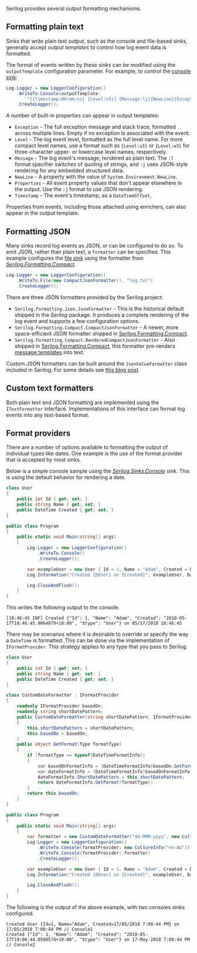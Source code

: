 Serilog provides several output formatting mechanisms.

## Formatting plain text

Sinks that write plain text output, such as the console and file-based sinks, generally accept _output templates_ to control how log event data is formatted.

The format of events written by these sinks can be modified using the `outputTemplate` configuration parameter. For example, to control the [console sink](https://github.com/serilog/serilog-sinks-console):

```csharp
Log.Logger = new LoggerConfiguration()
    .WriteTo.Console(outputTemplate:
        "[{Timestamp:HH:mm:ss} {Level:u3}] {Message:lj}{NewLine}{Exception}")
    .CreateLogger();
```

A number of built-in properties can appear in output templates:

 * `Exception` - The full exception message and stack trace, formatted across multiple lines. Empty if no exception is associated with the event.
 * `Level` - The log event level, formatted as the full level name. For more compact level names, use a format such as `{Level:u3}` or `{Level:w3}` for three-character upper- or lowercase level names, respectively.
 * `Message` - The log event's message, rendered as plain text. The `:l` format specifier switches of quoting of strings, and `:j` uses JSON-style rendering for any embedded structured data.
 * `NewLine` - A property with the value of `System.Environment.NewLine`.
 * `Properties` - All event property values that don't appear elsewhere in the output. Use the `:j` format to use JSON rendering.
 * `Timestamp` - The event's timestamp, as a `DateTimeOffset`.

Properties from events, including those attached using enrichers, can also appear in the output template.

## Formatting JSON

Many sinks record log events as JSON, or can be configured to do so. To emit JSON, rather than plain text, a `formatter` can be specified. This example configures the [file sink](https://github.com/serilog/serilog-sinks-file) using the formatter from [_Serilog.Formatting.Compact_](https://github.com/serilog/serilog-formatting-compact).

```csharp
Log.Logger = new LoggerConfiguration()
    .WriteTo.File(new CompactJsonFormatter(), "log.txt")
    .CreateLogger();
```

There are three JSON formatters provided by the Serilog project:

 * `Serilog.Formatting.Json.JsonFormatter` - This is the historical default shipped in the _Serilog_ package. It produces a complete rendering of the log event and supports a few configuration options.
 * `Serilog.Formatting.Compact.CompactJsonFormatter` - A newer, more space-efficient JSON formatter shipped in [Serilog.Formatting.Compact](https://github.com/serilog/serilog-formatting-compact).
 * `Serilog.Formatting.Compact.RenderedCompactJsonFormatter` - Also shipped in [Serilog.Formatting.Compact](https://github.com/serilog/serilog-formatting-compact), this formatter pre-renders [message templates](https://messagetemplates.org) into text.

Custom JSON formatters can be built around the `JsonValueFormatter` class included in Serilog. For some details see [this blog post](https://nblumhardt.com/2016/07/serilog-2-0-json-improvements/).

## Custom text formatters

Both plain text and JSON formatting are implemented using the `ITextFormatter` interface. Implementations of this interface can format log events into any text-based format.

## Format providers

There are a number of options available to formatting the output of individual types like dates. One example is the use of the format provider that is accepted by most sinks. 

Below is a simple console sample using the [_Serilog.Sinks.Console_](https://github.com/serilog/serilog-sinks-console) sink. This is using the default behavior for rendering a date.
 
```csharp
class User
{
    public int Id { get; set; }
    public string Name { get; set; }
    public DateTime Created { get; set; }
}

public class Program
{
    public static void Main(string[] args)
    {
        Log.Logger = new LoggerConfiguration()
            .WriteTo.Console()
            .CreateLogger();

        var exampleUser = new User { Id = 1, Name = "Adam", Created = DateTime.Now };
        Log.Information("Created {@User} on {Created}", exampleUser, DateTime.Now);

        Log.CloseAndFlush();
    }
}
```

This writes the following output to the console.

```
[18:46:45 INF] Created {"Id": 1, "Name": "Adam", "Created": "2018-05-17T18:46:45.9064879+10:00", "$type": "User"} on 05/17/2018 18:46:45
```

There may be scenarios where it is desirable to override or specify the way a `DateTime` is formatted.  This can be done via the implementation of `IFormatProvider`. This strategy applies to any type that you pass to Serilog.

```csharp
class User
{
    public int Id { get; set; }
    public string Name { get; set; }
    public DateTime Created { get; set; }
}

class CustomDateFormatter : IFormatProvider
{
    readonly IFormatProvider basedOn;
    readonly string shortDatePattern;
    public CustomDateFormatter(string shortDatePattern, IFormatProvider basedOn)
    {
        this.shortDatePattern = shortDatePattern;
        this.basedOn = basedOn;
    }
    public object GetFormat(Type formatType)
    {
        if (formatType == typeof(DateTimeFormatInfo))
        {
            var basedOnFormatInfo = (DateTimeFormatInfo)basedOn.GetFormat(formatType);
            var dateFormatInfo = (DateTimeFormatInfo)basedOnFormatInfo.Clone();
            dateFormatInfo.ShortDatePattern = this.shortDatePattern;
            return dateFormatInfo.GetFormat(formatType);
        }
        return this.basedOn;
    }
}

public class Program
{
    public static void Main(string[] args)
    {
        var formatter = new CustomDateFormatter("dd-MMM-yyyy", new CultureInfo("en-AU"));
        Log.Logger = new LoggerConfiguration() 
            .WriteTo.Console(formatProvider: new CultureInfo("en-AU")) //Console1
            .WriteTo.Console(formatProvider: formatter)                //Console2
            .CreateLogger();

        var exampleUser = new User { Id = 1, Name = "Adam", Created = DateTime.Now };
        Log.Information("Created {@User} on {Created}", exampleUser, DateTime.Now);

        Log.CloseAndFlush();
    }
}
```

The following is the output of the above example, with two consoles sinks configured.

```
Created User {Id=1, Name="Adam", Created=17/05/2018 7:08:44 PM} on 17/05/2018 7:08:44 PM // Console1
Created {"Id": 1, "Name": "Adam", "Created": "2018-05-17T19:08:44.0500574+10:00", "$type": "User"} on 17-May-2018 7:08:44 PM // Console2
```